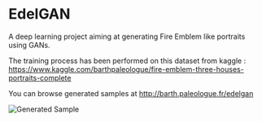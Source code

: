 # EdelGAN
A deep learning project aiming at generating Fire Emblem like portraits using GANs.

The training process has been performed on this dataset from kaggle : 
https://www.kaggle.com/barthpaleologue/fire-emblem-three-houses-portraits-complete

You can browse generated samples at http://barth.paleologue.fr/edelgan

![Generated Sample](http://barth.paleologue.fr/edelgan/front_sample.png)
